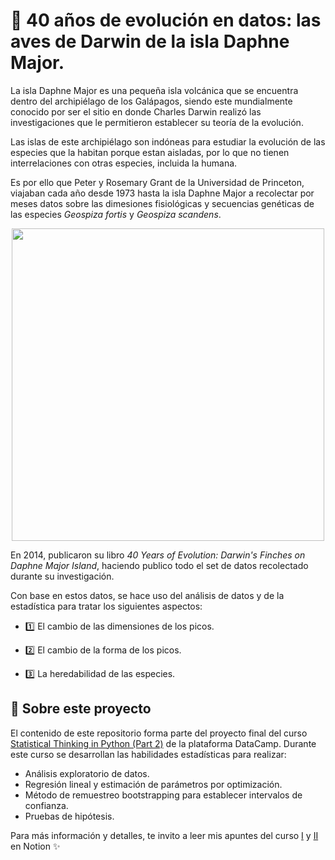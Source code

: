# 🧬 40 años de evolución en datos: las aves de Darwin de la isla Daphne Major. 

La isla Daphne Major es una pequeña isla volcánica que se encuentra dentro del archipiélago de los Galápagos, siendo este mundialmente conocido por ser el sitio en donde Charles Darwin realizó las investigaciones que le permitieron establecer su teoría de la evolución. 

Las islas de este archipiélago son indóneas para estudiar la evolución de las especies que la habitan porque estan aisladas, por lo que no tienen interrelaciones con otras especies, incluida la humana. 

Es por ello que Peter y Rosemary Grant de la Universidad de Princeton, viajaban cada año desde 1973 hasta la isla Daphne Major a recolectar por meses datos sobre las dimesiones fisiológicas y secuencias genéticas de las especies *Geospiza fortis* y *Geospiza scandens*. 

<p align="center">
  <img width="500" src="https://www.notion.so/image/https%3A%2F%2Fs3-us-west-2.amazonaws.com%2Fsecure.notion-static.com%2F03dc9ea0-54f9-441e-b28c-f553dd23cf02%2FUntitled.png?table=block&id=c63d057e-9d83-4717-a574-44dfb0b4fde7&width=2130&userId=5d54f20c-b387-4e7e-b2a5-d88e235ada88&cache=v2">
</p>

En 2014, publicaron su libro *40 Years of Evolution: Darwin's Finches on Daphne Major Island*, haciendo publico todo el set de datos recolectado durante su investigación. 

Con base en estos datos, se hace uso del análisis de datos y de la estadística para tratar los siguientes aspectos:

- 1️⃣ El cambio de las dimensiones de los picos.

- 2️⃣ El cambio de la forma de los picos.

- 3️⃣ La heredabilidad de las especies. 

## 🌟 Sobre este proyecto

El contenido de este repositorio forma parte del proyecto final del curso [Statistical Thinking in Python (Part 2)](https://www.datacamp.com/courses/statistical-thinking-in-python-part-2) de la plataforma DataCamp. Durante este curso se desarrollan las habilidades estadísticas para realizar: 

- Análisis exploratorio de datos.
- Regresión lineal y estimación de parámetros por optimización.
- Método de remuestreo bootstrapping para establecer intervalos de confianza. 
- Pruebas de hipótesis.

Para más información y detalles, te invito a leer mis apuntes del curso [I](https://www.notion.so/mariajosemv/Statistical-Thinking-Part-1-c94cde6c3c9b4432bc114c125be20cf0) y [II](https://www.notion.so/mariajosemv/Statistical-Thinking-Part-2-78064b9928fb45ec9268894cb9d1e6bf) en Notion ✨
